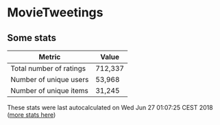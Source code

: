 # MovieTweetings
## Some stats

Metric | Value
--- | ---
Total number of ratings                 | 712,337
Number of unique users                  | 53,968
Number of unique items                  | 31,245
These stats were last autocalculated on Wed Jun 27 01:07:25 CEST 2018  ([more stats here](./stats.md))

